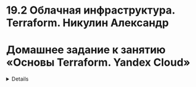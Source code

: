 # 19.2 Облачная инфраструктура. Terraform.  Никулин Александр

# Домашнее задание к занятию «Основы Terraform. Yandex Cloud»

<details>

    <summary>Исходники задания</summary>

    # hw-02
    https://github.com/netology-code/ter-homeworks/blob/main/02/hw-02.md

</detils>

### Цели задания

1. Создать свои ресурсы в облаке Yandex Cloud с помощью Terraform.
2. Освоить работу с переменными Terraform.

### Чек-лист готовности к домашнему заданию

<details>

    <summary>Детали</summary>

    1. Зарегистрирован аккаунт в Yandex Cloud. Использован промокод на грант.
    2. Установлен инструмент Yandex CLI.
    3. Исходный код для выполнения задания расположен в директории [**02/src**](https://github.com/netology-code/ter-homeworks/tree/main/02/src).

</details>

### Задание 0

<details>

    <summary>Детали</summary>

    1. Ознакомьтесь с [документацией к security-groups в Yandex Cloud](https://cloud.yandex.ru/docs/vpc/concepts/security-groups?from=int-console-help-center-or-nav). 
    Этот функционал понадобится к следующей лекции.

</details>

### Задание 1

<details>

    <summary>Детали</summary>

    В качестве ответа всегда полностью прикладывайте ваш terraform-код в git.
    Убедитесь что ваша версия **Terraform** ~>1.8.4

    1. Изучите проект. В файле variables.tf объявлены переменные для Yandex provider.
    2. Создайте сервисный аккаунт и ключ. [service_account_key_file](https://terraform-provider.yandexcloud.net).
    4. Сгенерируйте новый или используйте свой текущий ssh-ключ. Запишите его открытую(public) часть в переменную **vms_ssh_public_root_key**.
    5. Инициализируйте проект, выполните код. Исправьте намеренно допущенные синтаксические ошибки. Ищите внимательно, посимвольно. Ответьте, в чём заключается их суть.
    6. Подключитесь к консоли ВМ через ssh и выполните команду ``` curl ifconfig.me```.
    Примечание: К OS ubuntu "out of a box, те из коробки" необходимо подключаться под пользователем ubuntu: ` ` ` "ssh ubuntu@vm_ip_address" ` `  `. Предварительно убедитесь, что ваш ключ добавлен в ssh-агент: `  ` ` eval $(ssh-agent) && ssh-add ` ` ` Вы познакомитесь с тем как при создании ВМ создать своего пользователя в блоке metadata в следующей лекции.;

    8. Ответьте, как в процессе обучения могут пригодиться параметры ```preemptible = true``` и ```core_fraction=5``` в параметрах ВМ.
    В качестве решения приложите:

    - скриншот ЛК Yandex Cloud с созданной ВМ, где видно внешний ip-адрес;
    - скриншот консоли, curl должен отобразить тот же внешний ip-адрес;
    - ответы на вопросы.

</details>

### Задание 2

<details>

    <summary>Детали</summary>

    1. Замените все хардкод-**значения** для ресурсов **yandex_compute_image** и **yandex_compute_instance** на **отдельные** переменные. К названиям переменных ВМ добавьте в начало префикс **vm_web_** .  Пример: **vm_web_name**.
    2. Объявите нужные переменные в файле variables.tf, обязательно указывайте тип переменной. Заполните их **default** прежними значениями из main.tf. 
    3. Проверьте terraform plan. Изменений быть не должно. 

</details>

### Задание 3

<details>

    <summary>Детали</summary>

    1. Создайте в корне проекта файл 'vms_platform.tf' . Перенесите в него все переменные первой ВМ.
    2. Скопируйте блок ресурса и создайте с его помощью вторую ВМ в файле main.tf: **"netology-develop-platform-db"** ,  ```cores  = 2, memory = 2, core_fraction = 20```. Объявите её переменные с префиксом **vm_db_** в том же файле ('vms_platform.tf').  ВМ должна работать в зоне "ru-central1-b"
    3. Примените изменения.

</details>

### Задание 4

<details>

    <summary>Детали</summary>

    1. Объявите в файле outputs.tf **один** output , содержащий: instance_name, external_ip, fqdn для каждой из ВМ в удобном лично для вас формате.(без хардкода!!!)
    2. Примените изменения.
    В качестве решения приложите вывод значений ip-адресов команды ` ` ` terraform output ` ` `.

</details>

### Задание 5

<details>

    <summary>Детали</summary>

    1. В файле locals.tf опишите в **одном** local-блоке имя каждой ВМ, используйте интерполяцию ${..} с НЕСКОЛЬКИМИ переменными по примеру из лекции.
    2. Замените переменные внутри ресурса ВМ на созданные вами local-переменные.
    3. Примените изменения.

</details>

### Задание 6

<details>

    <summary>Детали</summary>

    1. Вместо использования трёх переменных  ".._cores",".._memory",".._core_fraction" в блоке  resources {...}, объедините их в единую map-переменную **vms_resources** и  внутри неё конфиги обеих ВМ в виде вложенного map(object).  
    

```
    пример из terraform.tfvars:
    vms_resources = {
        web={
        cores=2
        memory=2
        core_fraction=5
        hdd_size=10
        hdd_type="network-hdd"
        ...
        },
        db= {
        cores=2
        memory=4
        core_fraction=20
        hdd_size=10
        hdd_type="network-ssd"
        ...
        }
    }
    ```

    3. Создайте и используйте отдельную map(object) переменную для блока metadata, она должна быть общая для всех ваших ВМ.
    

```
    пример из terraform.tfvars:
    metadata = {
        serial-port-enable = 1
        ssh-keys           = "ubuntu:ssh-ed25519 AAAAC..."
    }
    ```  
    
    5. Найдите и закоментируйте все, более не используемые переменные проекта.
    6. Проверьте terraform plan. Изменений быть не должно.

</details>
------

## Дополнительное задание (со звёздочкой*)

**Настоятельно рекомендуем выполнять все задания со звёздочкой.**   
Они помогут глубже разобраться в материале. Задания со звёздочкой дополнительные, не обязательные к выполнению и никак не повлияют на получение вами зачёта по этому домашнему заданию. 

------

### Задание 7*

<details>
    <summary>Детали</summary>

    Изучите содержимое файла console.tf. Откройте terraform console, выполните следующие задания: 

    1. Напишите, какой командой можно отобразить **второй** элемент списка test_list.
    2. Найдите длину списка test_list с помощью функции length(<имя переменной>).
    3. Напишите, какой командой можно отобразить значение ключа admin из map test_map.
    4. Напишите interpolation-выражение, результатом которого будет: "John is admin for production server based on OS ubuntu-20-04 with X vcpu, Y ram and Z virtual disks", используйте данные из переменных test_list, test_map, servers и функцию length() для подстановки значений.

    **Примечание**: если не догадаетесь как вычленить слово "admin", погуглите: "terraform get keys of map"

    В качестве решения предоставьте необходимые команды и их вывод.

</details>

------

### Задание 8*

<details>
    <summary>Детали</summary>

    1. Напишите и проверьте переменную test и полное описание ее type в соответствии со значением из terraform.tfvars:
    ```

    test = [
    {
        "dev1" = [
        "ssh -o 'StrictHostKeyChecking=no' ubuntu@62.84.124.117", 
        "10.0.1.7", 
        ]
    }, 
    {
        "dev2" = [
        "ssh -o 'StrictHostKeyChecking=no' ubuntu@84.252.140.88", 
        "10.0.2.29", 
        ]
    }, 
    {
        "prod1" = [
        "ssh -o 'StrictHostKeyChecking=no' ubuntu@51.250.2.101", 
        "10.0.1.30", 
        ]
    }, 
    ]
    

```
    2. Напишите выражение в terraform console, которое позволит вычленить строку "ssh -o 'StrictHostKeyChecking=no' ubuntu@62.84.124.117" из этой переменной.

</details>

### Задание 9*

<details>
    <summary>Детали</summary>

    Используя инструкцию https://cloud.yandex.ru/ru/docs/vpc/operations/create-nat-gateway#tf_1, настройте для ваших ВМ nat_gateway. Для проверки уберите внешний IP адрес (nat=false) у ваших ВМ и проверьте доступ в интернет с ВМ, подключившись к ней через serial console. Для подключения предварительно через ssh измените пароль пользователя: ```sudo passwd ubuntu```

</details>
